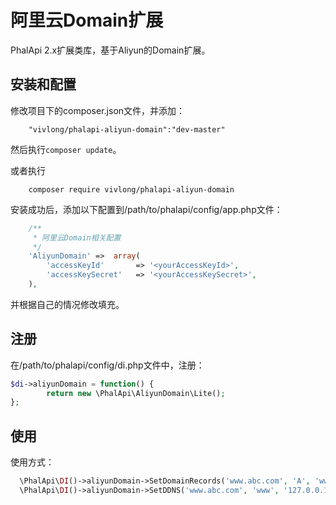 # 阿里云Domain扩展
PhalApi 2.x扩展类库，基于Aliyun的Domain扩展。

## 安装和配置
修改项目下的composer.json文件，并添加：  
```
    "vivlong/phalapi-aliyun-domain":"dev-master"
```
然后执行```composer update```。  

或者执行  
```
    composer require vivlong/phalapi-aliyun-domain
```  

安装成功后，添加以下配置到/path/to/phalapi/config/app.php文件：  
```php
    /**
     * 阿里云Domain相关配置
     */
    'AliyunDomain' =>  array(
        'accessKeyId'       => '<yourAccessKeyId>',
        'accessKeySecret'   => '<yourAccessKeySecret>',
    ),
```
并根据自己的情况修改填充。 

## 注册
在/path/to/phalapi/config/di.php文件中，注册：  
```php
$di->aliyunDomain = function() {
        return new \PhalApi\AliyunDomain\Lite();
};
```

## 使用
使用方式：
```php
  \PhalApi\DI()->aliyunDomain->SetDomainRecords('www.abc.com', 'A', 'www', '127.0.0.1');
  \PhalApi\DI()->aliyunDomain->SetDDNS('www.abc.com', 'www', '127.0.0.1');
```  

